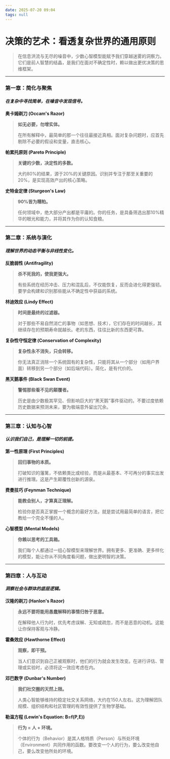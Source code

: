 ```yaml
---
date: 2025-07-20 09:04
tags: null
---
```


# **决策的艺术：看透复杂世界的通用原则**

> 在信息洪流与无尽的噪音中，少数心智模型能赋予我们穿越迷雾的洞察力。它们是前人智慧的结晶，是我们在面对不确定性时，赖以做出更优决策的思维框架。

---

### **第一章：简化与聚焦**

#### *在复杂中寻找简单，在噪音中发现信号。*

**奥卡姆剃刀 (Occam's Razor)**

> **如无必要，勿增实体。**
>
> 在所有解释中，最简单的那一个往往最接近真相。面对复杂问题时，应首先剔除不必要的假设和变量，直击核心。

**帕累托原则 (Pareto Principle)**

> **关键的少数，决定性的多数。**
>
> 大约80%的结果，源于20%的关键原因。识别并专注于那至关重要的20%，是实现高效产出的核心策略。

**史特金定律 (Sturgeon's Law)**

> **90%皆为糟粕。**
>
> 任何领域中，绝大部分产出都是平庸的。你的任务，是具备筛选出那10%精华的眼光和能力，并将其作为你的认知食粮。

---

### **第二章：系统与演化**

#### *理解世界的动态平衡与非线性变化。*

**反脆弱性 (Antifragility)**

> **杀不死我的，使我更强大。**
>
> 有些系统在经历冲击、压力和混乱后，不仅能恢复，反而会进化得更强韧。要学会构建和识别那些能从不确定性中获益的系统。

**林迪效应 (Lindy Effect)**

> **时间是最终的过滤器。**
>
> 对于那些不易自然消亡的事物（如思想、技术），它们存在的时间越长，其继续存在的预期寿命就越长。老的东西，往往比新的东西更可靠。

**复杂性守恒定律 (Conservation of Complexity)**

> **复杂性永不消失，只会转移。**
>
> 你无法真正消除一个系统固有的复杂性，只能将其从一个部分（如用户界面）转移到另一个部分（如后端代码）。简化，是有代价的。

**黑天鹅事件 (Black Swan Event)**

> **警惕那些看不见的颠覆者。**
>
> 历史是由少数极其罕见、但影响巨大的“黑天鹅”事件驱动的。不要过度依赖历史数据来预测未来，要为极端意外留出冗余。

---

### **第三章：认知与心智**

#### *认识我们自己，是理解一切的前提。*

**第一性原理 (First Principles)**

> **回归事物的本质。**
>
> 打破知识的藩篱，不依赖类比或经验，而是从最基本、不可再分的事实出发进行推理。这是产生颠覆性创新的源泉。

**费曼技巧 (Feynman Technique)**

> **能教会别人，才算真正理解。**
>
> 检验你是否真正掌握一个概念的最好方法，就是尝试用最简单的语言，把它教给一个完全不懂的人。

**心智模型 (Mental Models)**

> **你赖以思考的工具箱。**
>
> 我们每个人都通过一组心智模型来理解世界。拥有更多、更准确、更多样化的模型，能让你从不同角度看问题，做出更明智的决策。

---

### **第四章：人与互动**

#### *洞察社会与群体的底层逻辑。*

**汉隆的剃刀 (Hanlon's Razor)**

> **永远不要将能用愚蠢解释的事情归咎于恶意。**
>
> 在解释他人行为时，优先考虑误解、无知或疏忽，而不是恶意的动机。这能让你保持客观与冷静。

**霍桑效应 (Hawthorne Effect)**

> **观察，即干预。**
>
> 当人们意识到自己正被观察时，他们的行为就会发生改变。在进行评估、管理或实验时，必须将这一效应考虑在内。

**邓巴数字 (Dunbar's Number)**

> **我们社交圈的天然上限。**
>
> 人类心智能够维持的稳定社交关系网络，大约在150人左右。这为理解团队规模、组织结构和社区管理的有效性提供了生物学基础。

**勒温方程 (Lewin's Equation: B=f(P,E))**

> **行为 = 人 + 环境。**
>
> 个体的行为（Behavior）是其人格特质（Person）与所处环境（Environment）共同作用的函数。要改变一个人的行为，要么改变他自己，要么改变他所处的环境。
